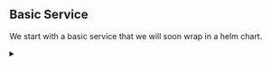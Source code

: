 ## Basic Service


We start with a basic service that we will soon wrap in a helm chart.

<!-- Speaker script:
To start, we'll create a service from a YAML spec. This is a common way to deploy services in Kubernetes. We'll start with a very basic service to wrap in a helm chart. In this case, we'll deploy an Nginx container that will serve static content, but you could just as easily deploy a containerized application.
-->

<details><summary></summary>

### create a namespace

Create a namespace for the service.

<!-- Speaker script:
Namespaces are a way to group resources in Kubernetes. They are a way to organize resources and control access to them. We'll create a namespace for our service to live in. I'll call it "demo".
-->


```bash
kubectl create namespace pre-demo
```{{copy}}

Verify it was created.

```bash
kubectl get namespace
```{{copy}}

<!-- Speaker script:
This is where we'll deploy the service.
-->

<details><summary></summary>

<!-- Speaker script:
Let's take a look at the YAML files that define our service. I've learned last year's conference that including cats in your presentation is well recieved with this crowd, so, of course, I will use the cat command here.
-->

### The plan

We will deploy the service from YAML specification files in the spec directory.

<!-- Speaker script:
We have a spec directory that contains the YAML files that define our service. We have a deployment, a service, and a configmap. We'll look at each of these in turn.
-->

```bash
ls /root/spec
```{{copy}}

<details><summary></summary>


### Inspect the YAML spec

Let's look at the YAML files that defines our "application".


```bash
cat /root/spec/deployment.yaml
```{{copy}}


<!-- Speaker script:
This is a deployment that will run an Nginx container. It will run one replica of the container. It will mount a configmap as a volume. We'll see the configmap in a moment. The configmap will contain the static content that the Nginx container will serve.
-->


<details><summary></summary>



```bash
cat /root/spec/service.yaml
```{{copy}}


<!-- Speaker script:
This is a service that will expose the Nginx pods in the deployment. The service will be exposed on port 80. It will forward traffic to port 8001 on the pods.
-->
<details><summary></summary>

```bash
cat /root/spec/configmap.yaml
```{{copy}}

<!-- Speaker script:
Here we define the static content that the Nginx container will serve.
-->

<details><summary></summary>

### Deploy the YAML spec

<!-- Speaker script:
Now we deploy the service from the spec. We'll use the `kubectl apply` command to deploy it into the namespace we made. This will create the Configmap, Deployment, and Service.  Applying this spec tells kubernetes that these items should exist in the cluster. If they already exist, it will update them to match the spec. If they don't exist, it will create them. Kubernetes will then start working to make sure that the cluster matches the spec.
-->

Deploy the service from the YAML files in the spec directory.

```bash
kubectl apply -f /root/spec/ -n pre-demo
```{{copy}}

<details><summary></summary>

### Check what was deployed

Here we find the service and deployment.

<!-- Speaker script:
A quick check to make sure that the service and deployment were created. We can see that the service is exposed on port 80. The deployment has one replica and is ready to serve traffic. We can also see that the pod is running on the node that we're connected to.
-->

```bash
kubectl get all -n pre-demo
```{{copy}}

<!-- Speaker script:
Note that in kubectl, "get all" doesn't actually get all resources. It gets several resources that are commonly used. The configmap we created is here, but we do need to lookfor it specifically.
-->


<details><summary></summary>

### Check the Configmap

```bash
kubectl get configmap -n pre-demo
```{{copy}}

<details><summary></summary>

## Expose the Service

Now, let's expose the service so that we can access it from the browser:

```bash
kubectl port-forward -n pre-demo --address 0.0.0.0 service/demo-service 80:80 &
```{{copy}}

<!-- Speaker script:
Here we use the `kubectl port-forward` command to expose the service on port 80 of the node that we're connected to. This command will run in the background.
-->


<details><summary></summary>


Explore the service in the browser:

This is a link to port 80 of the node that we're connected to:

{{TRAFFIC_HOST1_80}}

<!-- Speaker script:
Here we can see that the service is running and serving our page. We can also see that the service is exposed on port 80 of the node that we're connected to.
-->

<details><summary></summary>

## Cleanup

<!-- Speaker script:
Now that we've seen the service running, let's clean up the resources we created.
-->

Now that we've seen what we are about to deploy, let's clean up and deploy with helm.
<details><summary></summary>

### Delete

Delete the service:

```bash
kubectl delete namespace pre-demo
```{{copy}}

<!-- Speaker script:
We'll delete the namespace that we created. This will delete all of the resources that we created in that namespace.
-->
<details><summary></summary>

### Verify

Check to see it's gone:

```bash
kubectl get namespace
```{{copy}}

<!-- Speaker script:
We can see that the namespace was deleted.
-->

<details><summary></summary>

### get back out of the spec directory

```bash
cd ~
```{{copy}}